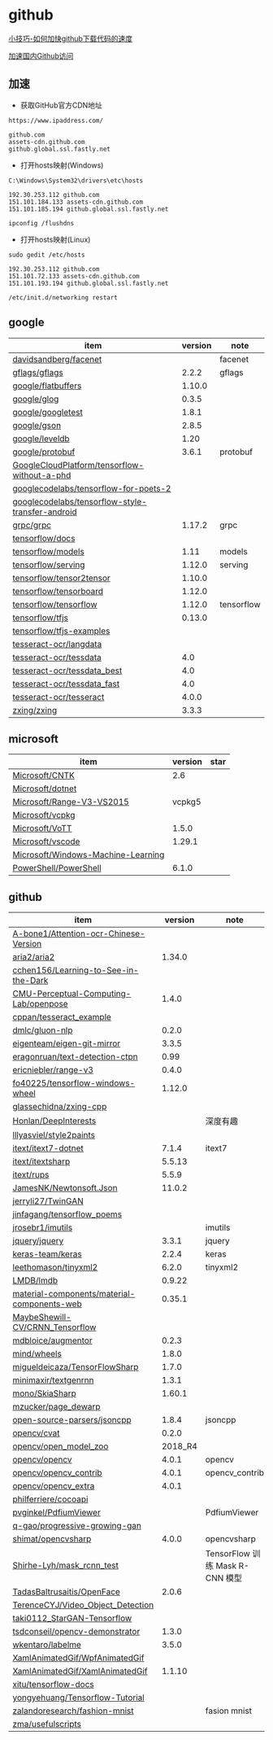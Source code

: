 # github

[小技巧-如何加快github下载代码的速度](https://blog.csdn.net/mist99/article/details/80602090)

[加速国内Github访问](https://blog.csdn.net/w958660278/article/details/81161224)

## 加速
* 获取GitHub官方CDN地址
```
https://www.ipaddress.com/

github.com 
assets-cdn.github.com 
github.global.ssl.fastly.net
```
* 打开hosts映射(Windows)
```
C:\Windows\System32\drivers\etc\hosts

192.30.253.112 github.com
151.101.184.133 assets-cdn.github.com
151.101.185.194 github.global.ssl.fastly.net

ipconfig /flushdns
```
* 打开hosts映射(Linux)
```
sudo gedit /etc/hosts

192.30.253.112 github.com
151.101.72.133 assets-cdn.github.com
151.101.193.194 github.global.ssl.fastly.net

/etc/init.d/networking restart
```

## google
|item|version|note|
|-|-|-|
|[davidsandberg/facenet](https://github.com/davidsandberg/facenet)||facenet|
|[gflags/gflags](https://github.com/gflags/gflags)|2.2.2|gflags|
|[google/flatbuffers](https://github.com/google/flatbuffers)|1.10.0|
|[google/glog](https://github.com/google/glog)|0.3.5|
|[google/googletest](https://github.com/google/googletest)|1.8.1|
|[google/gson](https://github.com/google/gson)|2.8.5|
|[google/leveldb](https://github.com/google/leveldb)|1.20|
|[google/protobuf](https://github.com/google/protobuf)|3.6.1|protobuf|
|[GoogleCloudPlatform/tensorflow-without-a-phd](https://github.com/GoogleCloudPlatform/tensorflow-without-a-phd)||
|[googlecodelabs/tensorflow-for-poets-2](https://github.com/googlecodelabs/tensorflow-for-poets-2)||
|[googlecodelabs/tensorflow-style-transfer-android](https://github.com/googlecodelabs/tensorflow-style-transfer-android)||
|[grpc/grpc](https://github.com/grpc/grpc)|1.17.2|grpc|
|[tensorflow/docs](https://github.com/tensorflow/docs)|
|[tensorflow/models](https://github.com/tensorflow/models)|1.11|models|
|[tensorflow/serving](https://github.com/tensorflow/serving)|1.12.0| serving |
|[tensorflow/tensor2tensor](https://github.com/tensorflow/tensor2tensor)|1.10.0|
|[tensorflow/tensorboard](https://github.com/tensorflow/tensorboard)|1.12.0||
|[tensorflow/tensorflow](https://github.com/tensorflow/tensorflow)|1.12.0|tensorflow|
|[tensorflow/tfjs](https://github.com/tensorflow/tfjs)|0.13.0|
|[tensorflow/tfjs-examples](https://github.com/tensorflow/tfjs-examples)||
|[tesseract-ocr/langdata](https://github.com/tesseract-ocr/langdata)||
|[tesseract-ocr/tessdata](https://github.com/tesseract-ocr/tessdata)|4.0|
|[tesseract-ocr/tessdata_best](https://github.com/tesseract-ocr/tessdata_best)|4.0|
|[tesseract-ocr/tessdata_fast](https://github.com/tesseract-ocr/tessdata_fast)|4.0|
|[tesseract-ocr/tesseract](https://github.com/tesseract-ocr/tesseract)|4.0.0|
|[zxing/zxing](https://github.com/zxing/zxing)|3.3.3|

## microsoft
|item|version|star|
|-|-|-|
|[Microsoft/CNTK](https://github.com/Microsoft/CNTK)|2.6||
|[Microsoft/dotnet](https://github.com/Microsoft/dotnet)|||
|[Microsoft/Range-V3-VS2015](https://github.com/Microsoft/Range-V3-VS2015)|vcpkg5|
|[Microsoft/vcpkg](https://github.com/Microsoft/vcpkg)||
|[Microsoft/VoTT](https://github.com/Microsoft/VoTT)|1.5.0|
|[Microsoft/vscode](https://github.com/Microsoft/vscode)|1.29.1||
|[Microsoft/Windows-Machine-Learning](https://github.com/Microsoft/Windows-Machine-Learning)||
|[PowerShell/PowerShell](https://github.com/PowerShell/PowerShell)|6.1.0|

## github
|item|version|note|
|-|-|-|
|[A-bone1/Attention-ocr-Chinese-Version](https://github.com/A-bone1/Attention-ocr-Chinese-Version)|||
|[aria2/aria2](https://github.com/aria2/aria2)|1.34.0|
|[cchen156/Learning-to-See-in-the-Dark](https://github.com/cchen156/Learning-to-See-in-the-Dark)|
|[CMU-Perceptual-Computing-Lab/openpose](https://github.com/CMU-Perceptual-Computing-Lab/openpose)|1.4.0|
|[cppan/tesseract_example](https://github.com/cppan/tesseract_example)||
|[dmlc/gluon-nlp](https://github.com/dmlc/gluon-nlp)|0.2.0|
|[eigenteam/eigen-git-mirror](https://github.com/eigenteam/eigen-git-mirror)|3.3.5|
|[eragonruan/text-detection-ctpn](https://github.com/eragonruan/text-detection-ctpn)|0.99|
|[ericniebler/range-v3](https://github.com/ericniebler/range-v3)|0.4.0|
|[fo40225/tensorflow-windows-wheel](https://github.com/fo40225/tensorflow-windows-wheel)|1.12.0|
|[glassechidna/zxing-cpp](https://github.com/glassechidna/zxing-cpp)||
|[Honlan/DeepInterests](https://github.com/Honlan/DeepInterests)||深度有趣 |
|[lllyasviel/style2paints](https://github.com/lllyasviel/style2paints)|
|[itext/itext7-dotnet](https://github.com/itext/itext7-dotnet)|7.1.4|itext7|
|[itext/itextsharp](https://github.com/itext/itextsharp)|5.5.13|
|[itext/rups](https://github.com/itext/rups)|5.5.9||
|[JamesNK/Newtonsoft.Json](https://github.com/JamesNK/Newtonsoft.Json)|11.0.2||
|[jerryli27/TwinGAN](https://github.com/jerryli27/TwinGAN)||
|[jinfagang/tensorflow_poems](https://github.com/jinfagang/tensorflow_poems)||
|[jrosebr1/imutils](https://github.com/jrosebr1/imutils)||imutils|
|[jquery/jquery](https://github.com/jquery/jquery)|3.3.1|jquery|
|[keras-team/keras](https://github.com/keras-team/keras)|2.2.4|keras|
|[leethomason/tinyxml2](https://github.com/leethomason/tinyxml2)|6.2.0|tinyxml2|
|[LMDB/lmdb](https://github.com/LMDB/lmdb)|0.9.22||
|[material-components/material-components-web](https://github.com/material-components/material-components-web)|0.35.1|
|[MaybeShewill-CV/CRNN_Tensorflow](https://github.com/MaybeShewill-CV/CRNN_Tensorflow)||
|[mdbloice/augmentor](https://github.com/mdbloice/augmentor)|0.2.3|
|[mind/wheels](https://github.com/mind/wheels)|1.8.0|
|[migueldeicaza/TensorFlowSharp](https://github.com/migueldeicaza/TensorFlowSharp)|1.7.0|
|[minimaxir/textgenrnn](https://github.com/minimaxir/textgenrnn)|1.3.1|
|[mono/SkiaSharp](https://github.com/mono/SkiaSharp)|1.60.1|
|[mzucker/page_dewarp](https://github.com/mzucker/page_dewarp)||
|[open-source-parsers/jsoncpp](https://github.com/open-source-parsers/jsoncpp)|1.8.4|jsoncpp|
|[opencv/cvat](https://github.com/opencv/cvat)|0.2.0|
|[opencv/open_model_zoo](https://github.com/opencv/open_model_zoo)| 2018_R4 |
|[opencv/opencv](https://github.com/opencv/opencv)|4.0.1|opencv|
|[opencv/opencv_contrib](https://github.com/opencv/opencv_contrib)|4.0.1|opencv_contrib|
|[opencv/opencv_extra](https://github.com/opencv/opencv_extra)|4.0.1|
|[philferriere/cocoapi](https://github.com/philferriere/cocoapi)||
|[pvginkel/PdfiumViewer](https://github.com/pvginkel/PdfiumViewer)||PdfiumViewer|
|[q-gao/progressive-growing-gan](https://github.com/q-gao/progressive-growing-gan)||
|[shimat/opencvsharp](https://github.com/shimat/opencvsharp)|4.0.0|opencvsharp|
|[Shirhe-Lyh/mask_rcnn_test](https://github.com/Shirhe-Lyh/mask_rcnn_test)||TensorFlow 训练 Mask R-CNN 模型|
|[TadasBaltrusaitis/OpenFace](https://github.com/TadasBaltrusaitis/OpenFace)|2.0.6|
|[TerenceCYJ/Video_Object_Detection](https://github.com/TerenceCYJ/Video_Object_Detection)||
|[taki0112_StarGAN-Tensorflow](https://github.com/taki0112/StarGAN-Tensorflow)|||
|[tsdconseil/opencv-demonstrator](https://github.com/tsdconseil/opencv-demonstrator)|1.3.0|
|[wkentaro/labelme](https://github.com/wkentaro/labelme)|3.5.0|
|[XamlAnimatedGif/WpfAnimatedGif](https://github.com/XamlAnimatedGif/WpfAnimatedGif)||
|[XamlAnimatedGif/XamlAnimatedGif](https://github.com/XamlAnimatedGif/XamlAnimatedGif)|1.1.10|
|[xitu/tensorflow-docs](https://github.com/xitu/tensorflow-docs)||
|[yongyehuang/Tensorflow-Tutorial](https://github.com/yongyehuang/Tensorflow-Tutorial)|||
|[zalandoresearch/fashion-mnist](https://github.com/zalandoresearch/fashion-mnist)||fasion mnist|
|[zma/usefulscripts](https://github.com/zma/usefulscripts)|||
